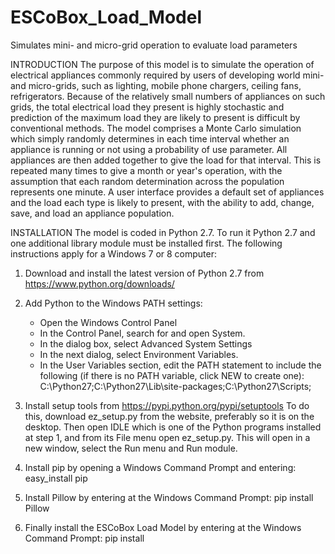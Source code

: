 # ESCoBox_Load_Model
Simulates mini- and micro-grid operation to evaluate load parameters

INTRODUCTION
The purpose of this model is to simulate the operation of electrical appliances commonly required by users of developing world mini- and micro-grids, such as lighting, mobile phone chargers, ceiling fans, refrigerators.  Because of the relatively small numbers of appliances on such grids, the total electrical load they present is highly stochastic and prediction of the maximum load they are likely to present is difficult by conventional methods.  The model comprises a Monte Carlo simulation which simply randomly determines in each time interval whether an appliance is running or not using a probability of use parameter. All appliances are then added together to give the load for that interval. This is repeated many times to give a month or year's operation, with the assumption that each random determination across the population represents one minute.  A user interface provides a default set of appliances and the load each type is likely to present, with the ability to add, change, save, and load an appliance population.

INSTALLATION
The model is coded in Python 2.7.  To run it Python 2.7 and one additional library module must be installed first. The following instructions apply for a Windows 7 or 8 computer:

1. Download and install the latest version of Python 2.7 from  https://www.python.org/downloads/ 

2. Add Python to the Windows PATH settings:
    - Open the Windows Control Panel
    - In the Control Panel, search for and open System.
    - In the dialog box, select Advanced System Settings
    - In the next dialog, select Environment Variables.
    - In the User Variables section, edit the PATH statement to include the following (if there is no PATH variable, click         NEW to create one):  C:\Python27;C:\Python27\Lib\site-packages\;C:\Python27\Scripts\;
  
3.  Install setup tools from  https://pypi.python.org/pypi/setuptools To do this, download  ez_setup.py from the website, preferably so it is on the desktop.  Then open IDLE which is one of the Python programs installed at step 1, and from its File menu open ez_setup.py.  This will open in a new window, select the Run menu and Run module.  
  
4.  Install pip by opening a Windows Command Prompt and entering:  easy_install pip
  
5.  Install Pillow by entering at the Windows Command Prompt: pip install Pillow
 
6.  Finally install the ESCoBox Load Model by entering at the Windows Command Prompt: pip install 


